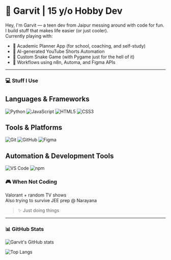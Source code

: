 # 🧠 Garvit | 15 y/o Hobby Dev

Hey, I'm Garvit — a teen dev from Jaipur messing around with code for fun.  
I build stuff that makes life easier (or just cooler).  
Currently playing with:

- 🎯 Academic Planner App (for school, coaching, and self-study)
- 🧠 AI-generated YouTube Shorts Automation
- 🐍 Custom Snake Game (with Pygame just for the hell of it)
- 🔁 Workflows using n8n, Automa, and Figma APIs

---

### 💻 Stuff I Use  
## Languages & Frameworks
![Python](https://img.shields.io/badge/-Python-3776AB?style=flat-square&logo=Python&logoColor=white)
![JavaScript](https://img.shields.io/badge/-JavaScript-F7DF1E?style=flat-square&logo=javascript&logoColor=black)
![HTML5](https://img.shields.io/badge/-HTML5-E34F26?style=flat-square&logo=html5&logoColor=white)
![CSS3](https://img.shields.io/badge/-CSS3-1572B6?style=flat-square&logo=css3&logoColor=white)

## Tools & Platforms
![Git](https://img.shields.io/badge/-Git-F05032?style=flat-square&logo=git&logoColor=white)
![GitHub](https://img.shields.io/badge/-GitHub-181717?style=flat-square&logo=github)
![Figma](https://img.shields.io/badge/-Figma-F24E1E?style=flat-square&logo=figma&logoColor=white)

## Automation & Development Tools
![VS Code](https://img.shields.io/badge/-VS%20Code-007ACC?style=flat-square&logo=visual-studio-code&logoColor=white)
![npm](https://img.shields.io/badge/-NPM-CB3837?style=flat-square&logo=npm&logoColor=white)

### 🎮 When Not Coding  
Valorant + random TV shows  
Also trying to survive JEE prep @ Narayana 

> ✨ Just doing things

---

### 📊 GitHub Stats

![Garvit's GitHub stats](https://github-readme-stats.vercel.app/api?username=GarvitSinghal1&show_icons=true&theme=radical)

![Top Langs](https://github-readme-stats.vercel.app/api/top-langs/?username=GarvitSinghal1&layout=compact&theme=radical)

